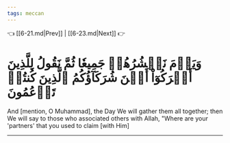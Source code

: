 ```yaml
---
tags: meccan
---
```


👈 [[6-21.md|Prev]] | [[6-23.md|Next]] 👉

# وَيَوۡمَ نَحۡشُرُهُمۡ جَمِيعٗا ثُمَّ نَقُولُ لِلَّذِينَ أَشۡرَكُوٓاْ أَيۡنَ شُرَكَآؤُكُمُ ٱلَّذِينَ كُنتُمۡ تَزۡعُمُونَ

And [mention, O Muhammad], the Day We will gather them all together; then We will say to those who associated others with Allah, "Where are your 'partners' that you used to claim [with Him]

---

